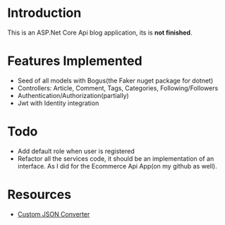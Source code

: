 # Introduction
This is an ASP.Net Core Api blog application, its is **not finished**.

# Features Implemented
- Seed of all models with Bogus(the Faker nuget package for dotnet)
- Controllers: Article, Comment, Tags, Categories, Following/Followers
- Authentication/Authorization(partially)
- Jwt with Identity integration

# Todo
- Add default role when user is registered
- Refactor all the services code, it should be an implementation of an interface. As I did for the Ecommerce Api App(on my github as well).

# Resources
- [Custom JSON Converter](https://www.jerriepelser.com/blog/deserialize-different-json-object-same-class/)